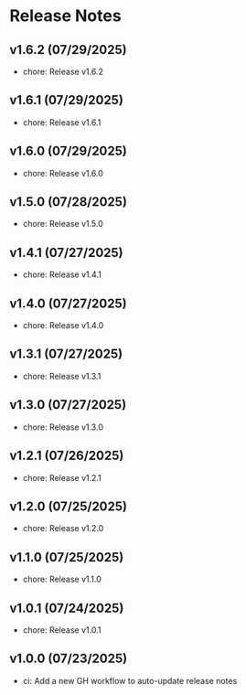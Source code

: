 Release Notes
=============

v1.6.2 (07/29/2025)
-------------------
- chore: Release v1.6.2

v1.6.1 (07/29/2025)
-------------------
- chore: Release v1.6.1

v1.6.0 (07/29/2025)
-------------------
- chore: Release v1.6.0

v1.5.0 (07/28/2025)
-------------------
- chore: Release v1.5.0

v1.4.1 (07/27/2025)
-------------------
- chore: Release v1.4.1

v1.4.0 (07/27/2025)
-------------------
- chore: Release v1.4.0

v1.3.1 (07/27/2025)
-------------------
- chore: Release v1.3.1

v1.3.0 (07/27/2025)
-------------------
- chore: Release v1.3.0

v1.2.1 (07/26/2025)
-------------------
- chore: Release v1.2.1

v1.2.0 (07/25/2025)
-------------------
- chore: Release v1.2.0

v1.1.0 (07/25/2025)
-------------------
- chore: Release v1.1.0

v1.0.1 (07/24/2025)
-------------------
- chore: Release v1.0.1

v1.0.0 (07/23/2025)
-------------------
- ci: Add a new GH workflow to auto-update release notes

